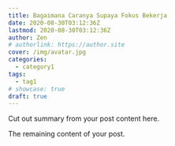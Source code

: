 ```yaml
---
title: Bagaimana Caranya Supaya Fokus Bekerja
date: 2020-08-30T03:12:36Z
lastmod: 2020-08-30T03:12:36Z
author: Zen
# authorlink: https://author.site
cover: /img/avatar.jpg
categories:
  - category1
tags:
  - tag1
# showcase: true
draft: true
---
```


Cut out summary from your post content here.

<!--more-->

The remaining content of your post.
